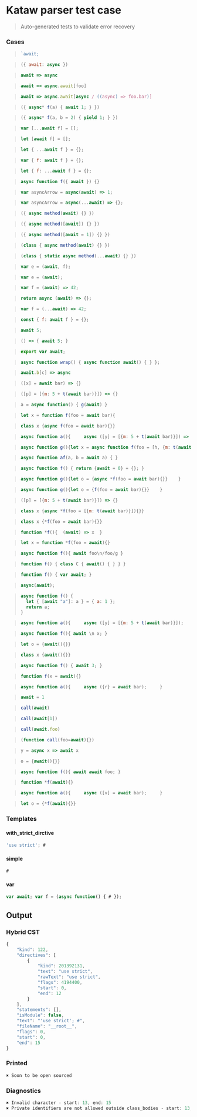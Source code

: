 # Kataw parser test case

> Auto-generated tests to validate error recovery
>

### Cases

> `````js
> `await;
> `````

> `````js
> ({ await: async })
> `````

> `````js
> await => async
> `````

> `````js
> await => async.await[foo]
> `````

> `````js
> await => async.await[async / ((async) => foo.bar)]
> `````

> `````js
> ({ async* f(a) { await 1; } })
> `````

> `````js
> ({ async* f(a, b = 2) { yield 1; } })
> `````

> `````js
> var [...await f] = [];
> `````

> `````js
> let [await f] = [];
> `````

> `````js
> let { ...await f } = {};
> `````

> `````js
> var { f: await f } = {};
> `````

> `````js
> let { f: ...await f } = {};
> `````

> `````js
> async function f({ await }) {}
> `````

> `````js
> var asyncArrow = async(await) => 1;
> `````

> `````js
> var asyncArrow = async(...await) => {};
> `````

> `````js
> ({ async method(await) {} })
> `````

> `````js
> ({ async method([await]) {} })
> `````

> `````js
> ({ async method([await = 1]) {} })
> `````

> `````js
> (class { async method(await) {} })
> `````

> `````js
> (class { static async method(...await) {} })
> `````

> `````js
> var e = (await, f);
> `````

> `````js
> var e = (await);
> `````

> `````js
> var f = (await) => 42;
> `````

> `````js
> return async (await) => {};
> `````

> `````js
> var f = (...await) => 42;
> `````

> `````js
> const { f: await f } = {};
> `````

> `````js
> await 5;
> `````

> `````js
> () => { await 5; }
> `````

> `````js
> export var await;
> `````

> `````js
> async function wrap() { async function await() { } };
> `````

> `````js
> await.b[c] => async
> `````

> `````js
> ([x] = await bar) => {}
> `````

> `````js
> ([p] = [{m: 5 + t(await bar)}]) => {}
> `````

> `````js
> a = async function() { g(await) }
> `````

> `````js
> let x = function f(foo = await bar){
> `````

> `````js
> class x {async f(foo = await bar){}}
> `````

> `````js
> async function a(){     async ([y] = [{m: 5 + t(await bar)}]) => {}     }
> `````

> `````js
> async function g(){let x = async function f(foo = [h, {m: t(await bar)}]){}    }
> `````

> `````js
> async function af(a, b = await a) { }
> `````

> `````js
> async function f() { return {await = 0} = {}; }
> `````

> `````js
> async function g(){let o = {async *f(foo = await bar){}}    }
> `````

> `````js
> async function g(){let o = {f(foo = await bar){}}    }
> `````

> `````js
> ([p] = [{m: 5 + t(await bar)}]) => {}
> `````

> `````js
> class x {async *f(foo = [{m: t(await bar)}]){}}
> `````

> `````js
> class x {*f(foo = await bar){}}
> `````

> `````js
> function *f(){  (await) => x  }
> `````

> `````js
> let x = function *f(foo = await){}
> `````

> `````js
> async function f(){ await foo\n/foo/g }
> `````

> `````js
> function f() { class C { await() { } } }
> `````

> `````js
> function f() { var await; }
> `````

> `````js
> async(await);
> `````

> `````js
> async function f() {
>   let { [await "a"]: a } = { a: 1 };
>   return a;
> }
> `````

> `````js
> async function a(){     async ([y] = [{m: 5 + t(await bar)}]);     }
> `````

> `````js
> async function f(){ await \n x; }
> `````

> `````js
> let o = {await(){}}
> `````

> `````js
> class x {await(){}}
> `````

> `````js
> async function f() { await 3; }
> `````

> `````js
> function f(x = await){}
> `````

> `````js
> async function a(){     async ({r} = await bar);     }
> `````

> `````js
> await = 1
> `````

> `````js
> call(await)
> `````

> `````js
> call(await[1])
> `````

> `````js
> call(await.foo)
> `````

> `````js
> (function call(foo=await){})
> `````

> `````js
> y = async x => await x
> `````

> `````js
> o = {await(){}}
> `````

> `````js
> async function f(){ await await foo; }
> `````

> `````js
> function *f(await){}
> `````

> `````js
> async function a(){     async ([v] = await bar);     }
> `````

> `````js
> let o = {*f(await){}}
> `````

### Templates

#### with_strict_dirctive

`````js
'use strict'; #
`````

#### simple

`````js
#
`````

#### var

`````js
var await; var f = (async function() { # });
`````

## Output

### Hybrid CST

```javascript
{
    "kind": 122,
    "directives": [
        {
            "kind": 201392131,
            "text": "use strict",
            "rawText": "use strict",
            "flags": 4194400,
            "start": 0,
            "end": 12
        }
    ],
    "statements": [],
    "isModule": false,
    "text": "'use strict'; #",
    "fileName": "__root__",
    "flags": 0,
    "start": 0,
    "end": 15
}
```

### Printed

```javascript
✖ Soon to be open sourced
```

### Diagnostics

```javascript
✖ Invalid character - start: 13, end: 15
✖ Private identifiers are not allowed outside class_bodies - start: 13, end: 15

```

